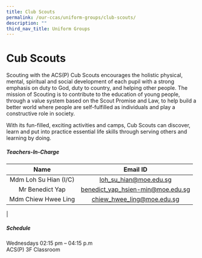 ```yaml
---
title: Club Scouts
permalink: /our-ccas/uniform-groups/club-scouts/
description: ""
third_nav_title: Uniform Groups
---
```

# **Cub Scouts**

Scouting with the ACS(P) Cub Scouts encourages the holistic physical, mental, spiritual and social development of each pupil with a strong emphasis on duty to God, duty to country, and helping other people. The mission of Scouting is to contribute to the education of young people, through a value system based on the Scout Promise and Law, to help build a better world where people are self-fulfilled as individuals and play a constructive role in society.

With its fun-filled, exciting activities and camps, Cub Scouts can discover, learn and put into practice essential life skills through serving others and learning by doing.

##### **Teachers-In-Charge**

| Name | Email ID |
|:---:|:---:|
|   Mdm Loh Su Hian (I/C)  | [loh_su_hian@moe.edu.sg](mailto:loh_su_hian@moe.edu.sg)  |
|  Mr Benedict Yap |  [benedict_yap_hsien-min@moe.edu.sg](mailto:benedict_yap_hsien-min@moe.edu.sg)  |
|    Mdm Chiew Hwee Ling |     [chiew_hwee_ling@moe.edu.sg](mailto:chiew_hwee_ling@moe.edu.sg) |
|

##### **Schedule**
Wednesdays 02:15 pm – 04:15 p.m <br> ACS(P) 3F Classroom
